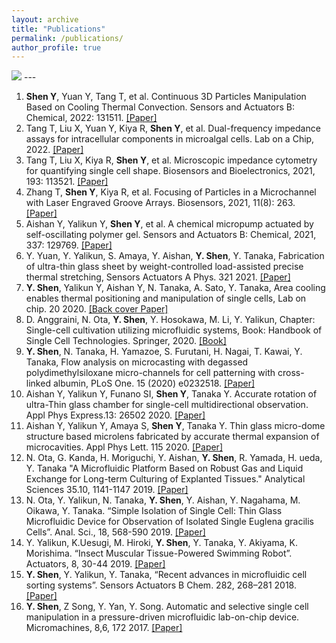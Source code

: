 ```yaml
---
layout: archive
title: "Publications"
permalink: /publications/
author_profile: true
---
```

<img src='/images/2.png'>
---

1. **Shen Y**, Yuan Y, Tang T, et al. Continuous 3D Particles Manipulation Based on Cooling Thermal Convection. Sensors and Actuators B: Chemical, 2022: 131511.
<a href="https://www.sciencedirect.com/science/article/pii/S0925400522001538">[Paper]</a>
1. Tang T, Liu X, Yuan Y, Kiya R, **Shen Y**, et al. Dual-frequency impedance assays for intracellular components in microalgal cells. Lab on a Chip, 2022.
<a href="https://pubs.rsc.org/en/content/articlelanding/2022/LC/D1LC00721A">[Paper]</a>
1. Tang T, Liu X, Kiya R, **Shen Y**, et al. Microscopic impedance cytometry for quantifying single cell shape. Biosensors and Bioelectronics, 2021, 193: 113521.
<a href="https://www.sciencedirect.com/science/article/pii/S0956566321005583" target="_blank">[Paper]</a>
1. Zhang T, **Shen Y**, Kiya R, et al. Focusing of Particles in a Microchannel with Laser Engraved Groove Arrays. Biosensors, 2021, 11(8): 263.
<a href="https://www.mdpi.com/2079-6374/11/8/263" target="_blank">[Paper]</a>
1. Aishan Y, Yalikun Y, **Shen Y**, et al. A chemical micropump actuated by self-oscillating polymer gel. Sensors and Actuators B: Chemical, 2021, 337: 129769.
<a href="https://www.sciencedirect.com/science/article/pii/S0925400521003385" target="_blank">[Paper]</a>
1. Y. Yuan, Y. Yalikun, S. Amaya, Y. Aishan, **Y. Shen**, Y. Tanaka, Fabrication of ultra-thin glass sheet by weight-controlled load-assisted precise thermal stretching, Sensors Actuators A Phys. 321 2021.
<a href="https://www.sciencedirect.com/science/article/pii/S0924424721000650?via%3Dihub" target="_blank">[Paper]</a>
1. **Y. Shen**, Yalikun Y, Aishan Y, N. Tanaka, A. Sato, Y. Tanaka, Area cooling enables thermal positioning and manipulation of single cells, Lab on chip. 20 2020.
<a href="https://pubs.rsc.org/en/content/articlelanding/2020/lc/d0lc00523a#!divAbstract" target="_blank">[Back cover Paper]</a>
1. D. Anggraini, N. Ota, **Y. Shen**, Y. Hosokawa, M. Li, Y. Yalikun, Chapter: Single-cell cultivation utilizing microfluidic systems, Book: Handbook of Single Cell Technologies. Springer, 2020.
<a href="https://link.springer.com/referenceworkentry/10.1007/978-981-10-4857-9_20-1" target="_blank">[Book]</a>
1. **Y. Shen**, N. Tanaka, H. Yamazoe, S. Furutani, H. Nagai, T. Kawai, Y. Tanaka, Flow analysis on microcasting with degassed polydimethylsiloxane micro-channels for cell patterning with cross-linked albumin, PLoS One. 15 (2020) e0232518.
<a href="https://journals.plos.org/plosone/article?id=10.1371/journal.pone.0232518" target="_blank">[Paper]</a>
1. Aishan Y, Yalikun Y, Funano SI, **Shen Y**, Tanaka Y. Accurate rotation of ultra-Thin glass chamber for single-cell multidirectional observation. Appl Phys Express.13: 26502 2020.
<a href="https://iopscience.iop.org/article/10.7567/1882-0786/ab626d" target="_blank">[Paper]</a>
1. Aishan Y, Yalikun Y, Amaya S, **Shen Y**, Tanaka Y. Thin glass micro-dome structure based microlens fabricated by accurate thermal expansion of microcavities. Appl Phys Lett. 115 2020.
<a href="https://aip.scitation.org/doi/10.1063/1.5123186" target="_blank">[Paper]</a>
1. N. Ota, G. Kanda, H. Moriguchi, Y. Aishan, **Y. Shen**, R. Yamada, H. ueda, Y. Tanaka "A Microfluidic Platform Based on Robust Gas and Liquid Exchange for Long-term Culturing of Explanted Tissues." Analytical Sciences 35.10, 1141-1147 2019.
<a href="https://www.jstage.jst.go.jp/article/analsci/35/10/35_19P099/_article" target="_blank">[Paper]</a>
1. N. Ota, Y. Yalikun, N. Tanaka, **Y. Shen**, Y. Aishan, Y. Nagahama, M. Oikawa, Y. Tanaka. “Simple Isolation of Single Cell: Thin Glass Microfluidic Device for Observation of Isolated Single Euglena gracilis Cells”. Anal. Sci., 18, 568-590 2019. 
<a href="https://www.jstage.jst.go.jp/article/analsci/35/5/35_18P568/_article/-char/en">[Paper]</a>
1. Y. Yalikun, K.Uesugi, M. Hiroki, **Y. Shen**, Y. Tanaka, Y. Akiyama, K. Morishima. “Insect Muscular Tissue-Powered Swimming Robot”. Actuators, 8, 30-44 2019. 
<a href="https://www.mdpi.com/2076-0825/8/2/30" target="_blank">[Paper]</a>
1. **Y. Shen**, Y. Yalikun, Y. Tanaka, “Recent advances in microfluidic cell sorting systems”. Sensors Actuators B Chem. 282, 268–281 2018. 
<a href="https://www.sciencedirect.com/science/article/abs/pii/S0925400518319798" target="_blank">[Paper]</a>
1. **Y. Shen**, Z Song, Y. Yan, Y. Song. Automatic and selective single cell manipulation in a pressure-driven microfluidic lab-on-chip device. Micromachines, 8,6, 172 2017.
<a href="https://www.mdpi.com/2072-666X/8/6/172" target="_blank">[Paper]</a>
